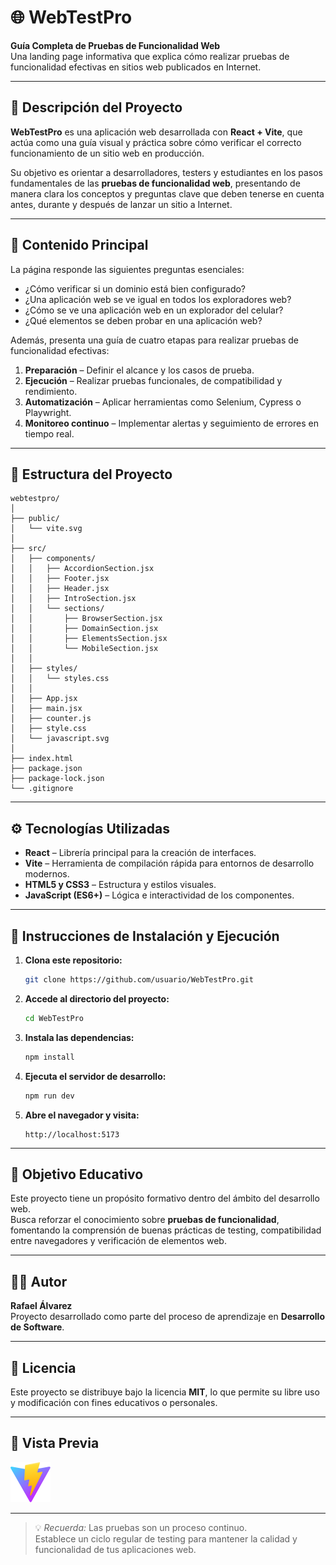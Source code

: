 # 🌐 WebTestPro

**Guía Completa de Pruebas de Funcionalidad Web**  
Una landing page informativa que explica cómo realizar pruebas de funcionalidad efectivas en sitios web publicados en Internet.

---

## 📘 Descripción del Proyecto

**WebTestPro** es una aplicación web desarrollada con **React + Vite**, que actúa como una guía visual y práctica sobre cómo verificar el correcto funcionamiento de un sitio web en producción.

Su objetivo es orientar a desarrolladores, testers y estudiantes en los pasos fundamentales de las **pruebas de funcionalidad web**, presentando de manera clara los conceptos y preguntas clave que deben tenerse en cuenta antes, durante y después de lanzar un sitio a Internet.

---

## 🧩 Contenido Principal

La página responde las siguientes preguntas esenciales:

- ¿Cómo verificar si un dominio está bien configurado?
- ¿Una aplicación web se ve igual en todos los exploradores web?
- ¿Cómo se ve una aplicación web en un explorador del celular?
- ¿Qué elementos se deben probar en una aplicación web?

Además, presenta una guía de cuatro etapas para realizar pruebas de funcionalidad efectivas:

1. **Preparación** – Definir el alcance y los casos de prueba.
2. **Ejecución** – Realizar pruebas funcionales, de compatibilidad y rendimiento.
3. **Automatización** – Aplicar herramientas como Selenium, Cypress o Playwright.
4. **Monitoreo continuo** – Implementar alertas y seguimiento de errores en tiempo real.

---

## 🧱 Estructura del Proyecto

```
webtestpro/
│
├── public/
│   └── vite.svg
│
├── src/
│   ├── components/
│   │   ├── AccordionSection.jsx
│   │   ├── Footer.jsx
│   │   ├── Header.jsx
│   │   ├── IntroSection.jsx
│   │   └── sections/
│   │       ├── BrowserSection.jsx
│   │       ├── DomainSection.jsx
│   │       ├── ElementsSection.jsx
│   │       └── MobileSection.jsx
│   │
│   ├── styles/
│   │   └── styles.css
│   │
│   ├── App.jsx
│   ├── main.jsx
│   ├── counter.js
│   ├── style.css
│   └── javascript.svg
│
├── index.html
├── package.json
├── package-lock.json
└── .gitignore
```

---

## ⚙️ Tecnologías Utilizadas

- **React** – Librería principal para la creación de interfaces.
- **Vite** – Herramienta de compilación rápida para entornos de desarrollo modernos.
- **HTML5 y CSS3** – Estructura y estilos visuales.
- **JavaScript (ES6+)** – Lógica e interactividad de los componentes.

---

## 🚀 Instrucciones de Instalación y Ejecución

1. **Clona este repositorio:**
   ```bash
   git clone https://github.com/usuario/WebTestPro.git
   ```

2. **Accede al directorio del proyecto:**
   ```bash
   cd WebTestPro
   ```

3. **Instala las dependencias:**
   ```bash
   npm install
   ```

4. **Ejecuta el servidor de desarrollo:**
   ```bash
   npm run dev
   ```

5. **Abre el navegador y visita:**
   ```
   http://localhost:5173
   ```

---

## 🧠 Objetivo Educativo

Este proyecto tiene un propósito formativo dentro del ámbito del desarrollo web.  
Busca reforzar el conocimiento sobre **pruebas de funcionalidad**, fomentando la comprensión de buenas prácticas de testing, compatibilidad entre navegadores y verificación de elementos web.

---

## 🧑‍💻 Autor

**Rafael Álvarez**  
Proyecto desarrollado como parte del proceso de aprendizaje en **Desarrollo de Software**.

---

## 📄 Licencia

Este proyecto se distribuye bajo la licencia **MIT**, lo que permite su libre uso y modificación con fines educativos o personales.

---

## 🌟 Vista Previa

![Vista previa de WebTestPro](./public/vite.svg)

---

> 💡 *Recuerda:* Las pruebas son un proceso continuo.  
> Establece un ciclo regular de testing para mantener la calidad y funcionalidad de tus aplicaciones web.
